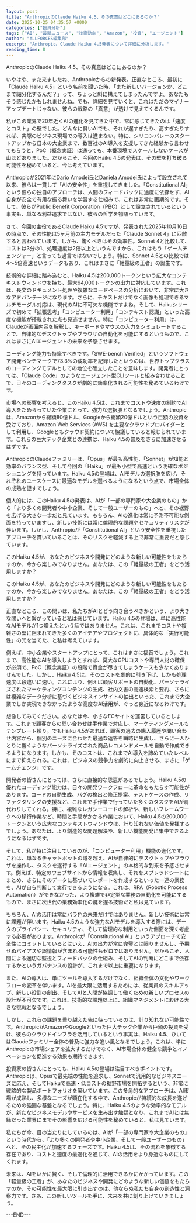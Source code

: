 ```yaml
---
layout: post
title: "AnthropicのClaude Haiku 4.5、その真意はどこにあるのか？"
date: 2025-10-25 04:35:57 +0000
categories: ["投資分析"]
tags: ["AI", "最新ニュース", "技術動向", "Amazon", "投資", "エージェント"]
author: "ALLFORCES編集部"
excerpt: "Anthropic、Claude Haiku 4.5発表について詳細に分析します。"
reading_time: 8
---
```


AnthropicのClaude Haiku 4.5、その真意はどこにあるのか？

いやはや、また来ましたね、Anthropicからの新発表。正直なところ、最初に「Claude Haiku 4.5」という名前を聞いた時、「また新しいバージョンか、どこまで細分化するんだ？」って、ちょっと斜に構えてしまったんですよ。あなたもそう感じたかもしれませんね。でも、詳細を見ていくと、これはただのマイナーアップデートじゃない、彼らの戦略の「真意」が透けて見えてくるんです。

私がこの業界で20年近くAIの進化を見てきた中で、常に感じてきたのは「速度とコスト」の壁でした。どんなに賢いAIでも、それが遅すぎたり、高すぎたりすれば、実際のビジネス現場での導入は進まない。特に、シリコンバレーのスタートアップから日本の大企業まで、数百社のAI導入を支援してきた経験から言わせてもらうと、PoC（概念実証）は通っても、本番環境でスケールしないケースが山ほどありました。だからこそ、今回のHaiku 4.5の発表は、その壁を打ち破る可能性を秘めていると、今は考えています。

Anthropicが2021年にDario Amodei氏とDaniela Amodei氏によって設立されて以来、彼らは一貫して「AIの安全性」を重視してきました。「Constitutional AI」という彼らの独自のアプローチは、人間のフィードバックに過度に依存せず、AI自身が安全で有用な振る舞いを学習する仕組みで、これは非常に画期的です。そして、彼らがPublic Benefit Corporation（PBC）として設立されているという事実も、単なる利益追求ではない、彼らの哲学を物語っています。

さて、今回の主役であるClaude Haiku 4.5ですが、発表された2025年10月16日の時点で、その性能は5ヶ月前の主力モデルだった「Claude Sonnet 4」に匹敵すると言われています。しかも、驚くべきはその効率性。Sonnet 4と比較して、コストは3分の1、処理速度は2倍以上というんですから、これはもう「ゲームチェンジャー」と言っても過言ではないでしょう。特に、Sonnet 4.5との比較では4〜5倍高速というデータもあり、これはまさに「軽量級の王者」の誕生です。

技術的な詳細に踏み込むと、Haiku 4.5は200,000トークンという広大なコンテキストウィンドウを持ち、最大64,000トークンの出力に対応しています。これは、長文のドキュメント処理や複雑なコードベースの分析において、非常に大きなアドバンテージになります。さらに、テキストだけでなく画像も処理できるマルチモーダル対応は、現代のAIに不可欠な機能ですよね。そして、Haikuシリーズで初めて「拡張思考」「コンピューター利用」「コンテキスト認識」といった高度な機能が搭載された点も見逃せません。特に「コンピューター利用」は、Claudeが画面内容を解釈し、キーボードやマウスの入力をシミュレートすることで、自律的なデスクトップやブラウザの自動化を可能にするというもので、これはまさにAIエージェントの未来を予感させます。

コーディング能力も特筆すべきです。「SWE-bench Verified」というソフトウェア開発ベンチマークで73.3%の成功率を記録したというのは、世界トップクラスのコーディングモデルとしての地位を確立したことを意味します。開発者にとっては、「Claude Code」のようなエージェント型CLIツールと組み合わせることで、日々のコーディングタスクが劇的に効率化される可能性を秘めているわけです。

市場への影響を考えると、このHaiku 4.5は、これまでコストや速度の制約でAI導入をためらっていた企業にとって、強力な選択肢となるでしょう。Anthropicは、Amazonから総額80億ドル、Googleから総額20億ドルという巨額の投資を受けており、Amazon Web Services (AWS) を主要なクラウドプロバイダーとして利用し、Googleともクラウド契約について協議していると報じられています。これらの巨大テック企業との連携は、Haiku 4.5の普及をさらに加速させるはずです。

AnthropicのClaudeファミリーは、「Opus」が最も高性能、「Sonnet」が知能と効率のバランス型、そして今回の「Haiku」が最も小型で高速という明確なポジショニングを持っています。Haiku 4.5の登場は、AIモデルの選択肢を広げ、それぞれのユースケースに最適なモデルを選べるようになるという点で、市場全体の成熟を促すでしょう。

個人的には、このHaiku 4.5の発表は、AIが「一部の専門家や大企業のもの」から「より多くの開発者や中小企業、そして一般ユーザーのもの」へと、その裾野を広げる大きな一歩だと見ています。もちろん、AIの進化は常に予測不可能な側面を持っていますし、新しい技術には常に倫理的な課題やセキュリティリスクが伴います。しかし、Anthropicが「Constitutional AI」という安全性を重視したアプローチを貫いていることは、そのリスクを軽減する上で非常に重要だと感じています。

このHaiku 4.5が、あなたのビジネスや開発にどのような新しい可能性をもたらすのか、今から楽しみでなりません。あなたは、この「軽量級の王者」をどう活用しますか？

このHaiku 4.5が、あなたのビジネスや開発にどのような新しい可能性をもたらすのか、今から楽しみでなりません。あなたは、この「軽量級の王者」をどう活用しますか？

正直なところ、この問いは、私たちがAIとどう向き合うべきかという、より大きな問いへと繋がっていると私は感じています。Haiku 4.5の登場は、単に高性能なAIモデルが1つ増えたという話ではありません。これは、これまでコストや複雑さの壁に阻まれてきた多くのアイデアやプロジェクトに、具体的な「実行可能性」の光を当てた、と私は考えています。

例えば、中小企業やスタートアップにとって、これはまさに福音でしょう。これまで、高性能なAIを導入しようとすれば、莫大なGPUコストや専門人材の確保が必須で、PoC（概念実証）の段階で資金が尽きてしまうケースも少なくありませんでした。しかし、Haiku 4.5は、そのコストを劇的に引き下げ、しかも処理速度は段違いに速い。これにより、例えば顧客サポートの自動化、パーソナライズされたマーケティングコンテンツの生成、社内文書の高速検索と要約、さらには複雑なデータ分析に基づくビジネスインサイトの抽出といった、これまで大企業でしか実現できなかったような高度なAI活用が、ぐっと身近になるわけです。

想像してみてください。あなたは今、小さなECサイトを運営しているとします。これまで顧客からの問い合わせは手作業で対応し、マーケティングメールもテンプレート頼り。でもHaiku 4.5があれば、顧客の過去の購入履歴や問い合わせ内容から、個別のニーズに合わせた最適な返答を瞬時に生成し、さらに一人ひとりに響くようなパーソナライズされた商品レコメンドメールを自動で作成できるようになります。しかも、そのコストは、これまでAI導入を諦めていたレベルにまで抑えられる。これは、ビジネスの競争力を劇的に向上させる、まさに「ゲームチェンジ」です。

開発者の皆さんにとっては、さらに直接的な恩恵があるでしょう。Haiku 4.5の優れたコーディング能力は、日々の開発ワークフローに革命をもたらす可能性があります。コードの自動生成、バグの検出と修正提案、テストケースの作成、リファクタリングの支援など、これまで手作業で行っていた多くのタスクをAIが肩代わりしてくれる。特に、複雑なレガシーコードの解析や、新しいフレームワークへの移行作業など、時間と手間がかかる作業において、Haiku 4.5の200,000トークンという広大なコンテキストウィンドウは、計り知れない価値を発揮するでしょう。あなたは、より創造的な問題解決や、新しい機能開発に集中できるようになるはずです。

そして、私が特に注目しているのが、「コンピューター利用」機能の進化です。これは、単なるチャットボットの域を超え、AIが自律的にデスクトップやブラウザを操作し、タスクを遂行する「AIエージェント」の本格的な到来を予感させます。例えば、特定のウェブサイトから情報を収集し、それをスプレッドシートにまとめ、さらにそのデータに基づいてレポートを作成するといった一連の業務を、AIが自ら判断して実行できるようになる。これは、RPA（Robotic Process Automation）ができなかった、より複雑で非定型な業務の自動化を可能にするもので、まさに次世代の業務効率化の鍵を握る技術だと私は見ています。

もちろん、AIの活用は常にバラ色の未来だけではありません。新しい技術には常に課題が伴います。Haiku 4.5のような強力なAIモデルを導入する際には、データのプライバシー、セキュリティ、そして倫理的な利用といった側面を深く考慮する必要があります。Anthropicが「Constitutional AI」というアプローチで安全性にコミットしているとはいえ、AIの出力が常に完璧とは限りませんし、予期せぬバイアスや誤情報が含まれる可能性もゼロではありません。だからこそ、人間による適切な監視とフィードバックの仕組み、そしてAIの判断にどこまで依存するかというガバナンスの設計が、これまで以上に重要になります。

また、AIの導入は、単にツールを導入するだけでなく、組織全体の文化やワークフローの変革を伴います。AIを最大限に活用するためには、従業員のスキルアップ、新しい役割の創出、そしてAIと人間が協調して働くための新しいプロセスの設計が不可欠です。これは、技術的な課題以上に、組織マネジメントにおける大きな挑戦となるでしょう。

しかし、これらの課題を乗り越えた先に待っているのは、計り知れない可能性です。AnthropicがAmazonやGoogleといった巨大テック企業から巨額の投資を受け、彼らのクラウドインフラを活用しているという事実は、Haiku 4.5、ひいてはClaudeファミリー全体の普及に強力な追い風となるでしょう。これは、単にAnthropicの市場シェアを拡大するだけでなく、AI市場全体の健全な競争とイノベーションを促進する効果も期待できます。

投資家の皆さんにとっても、Haiku 4.5の登場は注目すべきポイントです。Anthropicは、Opusで最先端の性能を追求し、Sonnetで汎用的なビジネスニーズに応え、そしてHaikuで高速・低コストの裾野市場を開拓するという、非常に戦略的な製品ポートフォリオを築いています。この多角的なアプローチは、AI市場が成熟し、多様なニーズが顕在化する中で、Anthropicが持続的な成長を遂げるための強固な基盤となるでしょう。特に、Haiku 4.5のような効率的なモデルが、新たなビジネスモデルやサービスを生み出す触媒となり、これまでAIとは無縁だった業界にまでその影響を広げる可能性を秘めていると、私は見ています。

私たちが今、目の当たりにしているのは、AIが「一部の専門家や大企業のもの」という時代から、「より多くの開発者や中小企業、そして一般ユーザーのもの」へと、その民主化が加速するフェーズです。Haiku 4.5は、その流れを象徴する存在であり、コストと速度の最適化を通じて、AIの活用をより身近なものにしてくれます。

未来は、AIをいかに賢く、そして倫理的に活用できるかにかかっています。この「軽量級の王者」が、あなたのビジネスや開発にどのような新しい価値をもたらすのか、その可能性を最大限に引き出すのは、他ならぬ私たち自身の創造性と洞察力です。さあ、この新しいツールを手に、未来を共に創り上げていきましょう。

---END---